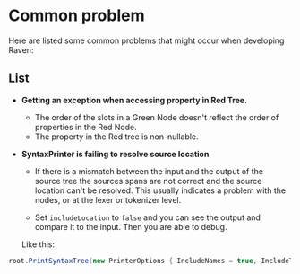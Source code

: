 # Common problem

Here are listed some common problems that might occur when developing Raven:

## List

* **Getting an exception when accessing property in Red Tree.**

    * The order of the slots in a Green Node doesn't reflect the order of properties in the Red Node.
    * The property in the Red tree is non-nullable.

* **SyntaxPrinter is failing to resolve source location**

    * If there is a mismatch between the input and the output of the source tree the sources spans are not correct and the source location can't be resolved. This usually indicates a problem with the nodes, or at the lexer or tokenizer level.

    * Set ``includeLocation`` to ``false`` and you can see the output and compare it to the input. Then you are able to debug.

    Like this:

```csharp
root.PrintSyntaxTree(new PrinterOptions { IncludeNames = true, IncludeTokens = true, IncludeTrivia = true, IncludeSpans = true, IncludeLocations = false });
```